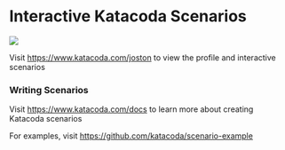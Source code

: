 # Interactive Katacoda Scenarios

[![](http://shields.katacoda.com/katacoda/joston/count.svg)](https://www.katacoda.com/joston "Get your profile on Katacoda.com")

Visit https://www.katacoda.com/joston to view the profile and interactive scenarios

### Writing Scenarios
Visit https://www.katacoda.com/docs to learn more about creating Katacoda scenarios

For examples, visit https://github.com/katacoda/scenario-example
